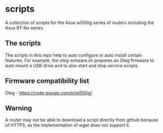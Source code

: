 scripts
=======

A collection of scripts for the Asus wl500g series of routers including the Asus RT-Nx series.


The scripts
-----------
The scripts in this repo help to auto configure or auto install certain features. For example, 
the oleg-entware.sh prepares an Oleg firmware to auto mount a USB drive and to also start and stop service scripts.

Firmware compatibility list
---------------------------
Oleg - https://code.google.com/p/wl500g/

Warning
-------
A router may not be able to download a script directly from github because of HTTPS, as the implementation of wget
does not support it.
